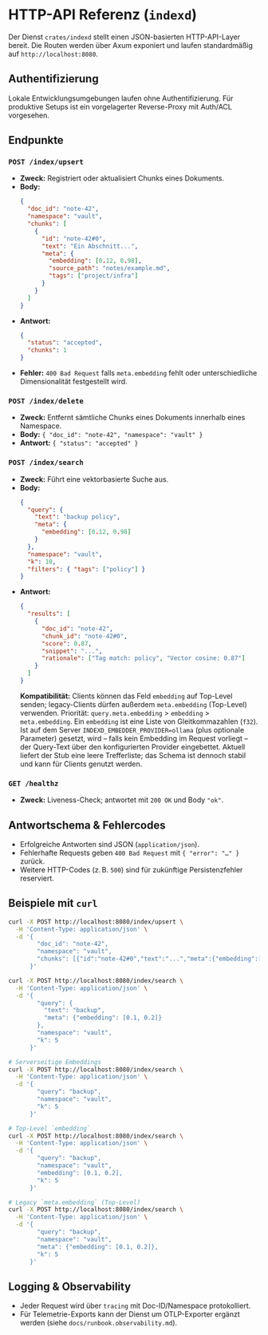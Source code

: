 # HTTP-API Referenz (`indexd`)

Der Dienst `crates/indexd` stellt einen JSON-basierten HTTP-API-Layer bereit. Die Routen werden über Axum exponiert und laufen standardmäßig auf `http://localhost:8080`.

## Authentifizierung
Lokale Entwicklungsumgebungen laufen ohne Authentifizierung. Für produktive Setups ist ein vorgelagerter Reverse-Proxy mit Auth/ACL vorgesehen.

## Endpunkte
### `POST /index/upsert`
- **Zweck:** Registriert oder aktualisiert Chunks eines Dokuments.
- **Body:**
  ```json
  {
    "doc_id": "note-42",
    "namespace": "vault",
    "chunks": [
      {
        "id": "note-42#0",
        "text": "Ein Abschnitt...",
        "meta": {
          "embedding": [0.12, 0.98],
          "source_path": "notes/example.md",
          "tags": ["project/infra"]
        }
      }
    ]
  }
  ```
- **Antwort:**
  ```json
  {
    "status": "accepted",
    "chunks": 1
  }
  ```
- **Fehler:** `400 Bad Request` falls `meta.embedding` fehlt oder unterschiedliche Dimensionalität festgestellt wird.

### `POST /index/delete`
- **Zweck:** Entfernt sämtliche Chunks eines Dokuments innerhalb eines Namespace.
- **Body:** `{ "doc_id": "note-42", "namespace": "vault" }`
- **Antwort:** `{ "status": "accepted" }`

### `POST /index/search`
- **Zweck:** Führt eine vektorbasierte Suche aus.
- **Body:**
  ```json
  {
    "query": {
      "text": "backup policy",
      "meta": {
        "embedding": [0.12, 0.98]
      }
    },
    "namespace": "vault",
    "k": 10,
    "filters": { "tags": ["policy"] }
  }
  ```
- **Antwort:**
  ```json
  {
    "results": [
      {
        "doc_id": "note-42",
        "chunk_id": "note-42#0",
        "score": 0.87,
        "snippet": "...",
        "rationale": ["Tag match: policy", "Vector cosine: 0.87"]
      }
    ]
  }
  ```
  **Kompatibilität:** Clients können das Feld `embedding` auf Top-Level senden;
  legacy-Clients dürfen außerdem `meta.embedding` (Top-Level) verwenden.
  Priorität: `query.meta.embedding` > `embedding` > `meta.embedding`.
  Ein `embedding` ist eine Liste von Gleitkommazahlen (`f32`). Ist auf dem
  Server `INDEXD_EMBEDDER_PROVIDER=ollama` (plus optionale Parameter) gesetzt,
  wird – falls kein Embedding im Request vorliegt – der Query-Text über den
  konfigurierten Provider eingebettet.
  Aktuell liefert der Stub eine leere Trefferliste; das Schema ist dennoch stabil und kann für Clients genutzt werden.

### `GET /healthz`
- **Zweck:** Liveness-Check; antwortet mit `200 OK` und Body `"ok"`.

## Antwortschema & Fehlercodes
- Erfolgreiche Antworten sind JSON (`application/json`).
- Fehlerhafte Requests geben `400 Bad Request` mit `{ "error": "…" }` zurück.
- Weitere HTTP-Codes (z. B. `500`) sind für zukünftige Persistenzfehler reserviert.

## Beispiele mit `curl`
```bash
curl -X POST http://localhost:8080/index/upsert \
  -H 'Content-Type: application/json' \
  -d '{
        "doc_id": "note-42",
        "namespace": "vault",
        "chunks": [{"id":"note-42#0","text":"...","meta":{"embedding":[0.1,0.2]}}]
      }'

curl -X POST http://localhost:8080/index/search \
  -H 'Content-Type: application/json' \
  -d '{
        "query": {
          "text": "backup",
          "meta": {"embedding": [0.1, 0.2]}
        },
        "namespace": "vault",
        "k": 5
      }'

# Serverseitige Embeddings
curl -X POST http://localhost:8080/index/search \
  -H 'Content-Type: application/json' \
  -d '{
        "query": "backup",
        "namespace": "vault",
        "k": 5
      }'

# Top-Level `embedding`
curl -X POST http://localhost:8080/index/search \
  -H 'Content-Type: application/json' \
  -d '{
        "query": "backup",
        "namespace": "vault",
        "embedding": [0.1, 0.2],
        "k": 5
      }'

# Legacy `meta.embedding` (Top-Level)
curl -X POST http://localhost:8080/index/search \
  -H 'Content-Type: application/json' \
  -d '{
        "query": "backup",
        "namespace": "vault",
        "meta": {"embedding": [0.1, 0.2]},
        "k": 5
      }'
```

## Logging & Observability
- Jeder Request wird über `tracing` mit Doc-ID/Namespace protokolliert.
- Für Telemetrie-Exports kann der Dienst um OTLP-Exporter ergänzt werden (siehe `docs/runbook.observability.md`).
